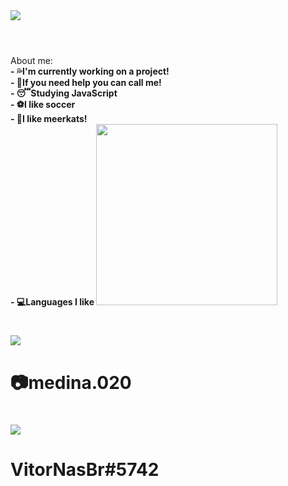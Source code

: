 <img src="https://cdn.discordapp.com/attachments/819667765123219486/830077210819821589/Vitor.png">


#

<br>
About me:
<br>
<strong>
- 💦I'm currently working on a project!
<br>
- 👊If you need help you can call me!
<br>
- 😴Studying JavaScript
<br>
- ⚽I like soccer
<br>
- 🦝I like meerkats!
<br>
- 💻Languages I like
</strong>

<img src="https://cdn.discordapp.com/attachments/819667765123219486/830082197859991592/Sem_Titulo-2.png" width="290vw">


#


<img src="https://cdn.discordapp.com/attachments/819667765123219486/830086741854650458/Sem_Titulo-1.png"> 
<h1>📷medina.020</h1>

#

<img src="https://cdn.discordapp.com/attachments/819667765123219486/830090804424343652/Sem_Titulo-1.png">

<h1>VitorNasBr#5742</h1>
